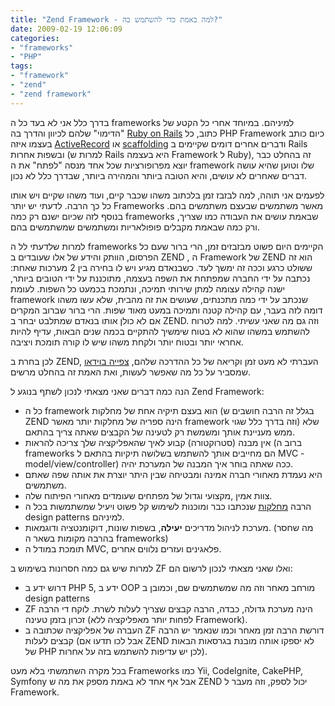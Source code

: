 ```yaml
---
title: "Zend Framework - למה באמת כדי להשתמש בה?"
date: 2009-02-19 12:06:09
categories:
- "frameworks"
- "PHP"
tags:
- "framework"
- "zend"
- "zend framework"
---
```


בדרך כלל אני לא בעד כל ה frameworks למיניהם. במיוחד אחרי כל הקטע של "הדימוי" שלהם לכיוון והדרך בה <a title="ruby on rails framework" onclick="javascript:urchinTracker ('/outgoing/www.rubyonrails.org/');" href="http://www.rubyonrails.org/">Ruby on Rails</a> כתוב, כל PHP Framework כיום כותב בעצמו איזה <a title="ruby on rails framework active record implementation" onclick="javascript:urchinTracker ('/outgoing/wiki.rubyonrails.org/rails/pages/ActiveRecord');" href="http://wiki.rubyonrails.org/rails/pages/ActiveRecord">ActiveRecord</a> או <a title="what is scaffolding" onclick="javascript:urchinTracker ('/outgoing/en.wikipedia.org/wiki/Scaffold_(programming)');" href="http://en.wikipedia.org/wiki/Scaffold_%28programming%29">scaffolding</a> ודברים אחרים דומים שקיימים ב Rails ובשפות אחרות (למרות ש Rails היא בעצמה Framework ל Ruby), זה בהחלט כבר יוצא מפרופורציות שכל אחד מנסה "לפתח" את ה framework שלו וטוען שהיא עושה דברים שאחרים לא עושים, והיא הטובה ביותר והמהירה ביותר, שבדרך כלל לא נכון.

לפעמים אני תוהה, למה לבזבז זמן בלכתוב משהו שכבר קיים, ועוד משהו שקיים ויש אותו כל כך הרבה. לדעתי יש יותר Frameworks מאשר משתמשים שבעצם משתמשים בהם. בנוסף לזה שכיום ישנם רק כמה frameworks שבאמת עושים את העבודה כמו שצריך, ורק כמה שבאמת מקבלים פופולאריות ומשתמשים שמשתמשים בהם.

למרות שלדעתי לל ה frameworks הקיימים היום פשוט מבזבזים זמן, הרי ברור שעם כל הפרסום, הוותק והידע של אלו שעובדים ב ZEND , ה Framework של ZEND הוא זה ששולט כרגע וככה זה ימשך לעד. כשבנאדם מגיע ויש לו בחירה בין 2 מערכות שאחת: נכתבה על ידי החברה שמפתחת את השפה בעצמה, מתוכננת על ידי הטובים ביותר, ישנה קהילה עצומה למתן שירותי תמיכה, ונתמכת בכמעט כל השפות. לעומת framework שנכתב על ידי כמה מתכנתים, שעושים את זה מהבית, שלא עשו משהו דומה לזה בעבר, עם קהילה קטנה ותמיכה במעט מאוד שפות. הרי ברור שברוב המקרים אם לא כולן אותו בנאדם שמתלבט יבחר ב ZEND. וזה גם מה שאני עשיתי. למה לטרוח להשתמש במשהו שהוא לא בטוח שימשיך להתקיים בכמה שנים הבאות, עדיף להיות אחראי יותר ובטוח יותר ולקחת משהו שיש לו קורה תומכת ויציבה.

לכן בחרת ב ZEND, העברתי לא מעט זמן וקריאה של כל ההדרכה שלהם, <a href="http//mitchellhashimoto.com/zend-framework-tutorials/" target="_blank">צפייה בוידאו</a> שמסביר על כל מה שאפשר לעשות, ואת האמת זה בהחלט מרשים.

הנה כמה דברים שאני מצאתי לנכון לשתף בנוגע ל Zend Framework:
<ul>
	<li>כל ה framework הוא בעצם תיקיה אחת של מחלקות (בגלל זה הרבה חושבים ש ZEND הינה ספריה של מחלקות יותר מאשר framework וזה בדרך כלל שגוי) שלא ממש מעניינת אותך ומשמשת רק לטעינה של הקבצים שאתה צריך בהתאם.</li>
	<li>אין מבנה (סטרוקטורה) קבוע לאיך שהאפליקציה שלך צריכה להראות (ברוב ה frameworks הם מחייבים אותך להשתמש בשלושה תיקיות בהתאם ל MVC - model/view/controller) ככה שאתה בוחר איך המבנה של המערכת יהיה.</li>
	<li>היא נעמדת מאחורי חברה אמינה ומבטיחה שבין היתר יוצרת את אותה שפה שאתם משתמשים.</li>
	<li>צוות אמין ,מקצועי וגדול של מפתחים שעומדים מאחורי הפיתוח שלה.</li>
	<li>הרבה <a href="/assets/2009/02/zend_components.jpg" target="_blank">מחלקות</a> שנכתבו כבר ומוכנות לשימוש קל פשוט ויעיל שמשתמשות בכל ה design patterns למיניהם.</li>
	<li>מערכת לניהול מדריכים <strong>יעילה</strong>, בשפות שונות, דוקומנטציה ודוגמאות. (מה שחסר בהרבה מקומות בשאר ה frameworks)</li>
	<li>תומכת במודל ה MVC, פלאגינים ועזרים נלווים אחרים.</li>
</ul>
למרות שיש גם כמה חסרונות בשימוש ב ZF ואלו שאני מצאתי לנכון לרשום הם:
<ul>
	<li>דרוש ידע ב PHP 5, ידע ב OOP מורחב מאחר וזה מה שמשתמשים שם, וכמובן ב design patterns</li>
	<li>ZF הינה מערכת גדולה, כבדה, הרבה קבצים שצריך לעלות לשרת. לוקח די הרבה זכרון בזמן טעינה (לפחות יותר מאפליקציה ללא Framework).</li>
	<li>העברה של אפליקציה שכתובה ב ZF דורשת הרבה זמן מאחר וכמו שנאמר יש הרבה קבצים לעלות (אבל לכו תדעו אם ZEND לא יספקו אותה מובנת בגרסאות הבאות של PHP לכן יש עדיפות להשתמש בזה על אחרות).</li>
</ul>
בכל מקרה השתמשתי בלא מעט Frameworks כמו Yii, CodeIgnite, CakePHP, Symfony אבל אף אחד לא באמת מספק את מה ש ZEND יכול לספק, וזה מעבר ל Framework.
